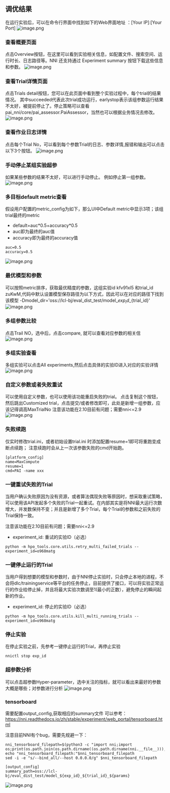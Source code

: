 ## 调优结果

在运行实验后，可以在命令行界面中找到如下的Web界面地址 ：\[Your IP\]:\[Your Port\]
![image.png](../../images/automl/pai_nni_create.jpg)

### 查看概要页面

点击Overview按钮，在这里可以看到实验相关信息，如配置文件、搜索空间、运行时长、日志路径等。NNI 还支持通过 Experiment summary 按钮下载这些信息和参数。
![image.png](../../images/automl/pai_nni_overview.jpg)

### 查看Trial详情页面

点击Trials detail按钮，您可以在此页面中看到整个实验过程中，每个trial的结果情况。
其中succeeded代表此次trial成功运行，earlystop表示该组参数运行结果不太好，被提前停止了。停止策略可以查看pai_nni/core/pai_assessor.PaiAssessor，当然也可以根据业务情况去修改。
![image.png](../../images/automl/pai_nni_detail.jpg)

### 查看作业日志详情

点击每个Trial No，可以看到每个参数Trial的日志、参数详情,报错和输出可以点击以下3个按钮。
![image.png](../../images/automl/pai_nni_log.jpg)

### 手动停止某组实验超参

如果某些参数的结果不太好，可以进行手动停止。
例如停止第一组参数。
![image.png](../../images/automl/nni_stop.png)

### 多目标default metric查看

假设用户配置的metric_config为如下，那么UI中Default metric中显示3项；该组trial最终的metric

- default=auc\*0.5+accuracy\*0.5
- auc即为最终的auc值
- accuracy即为最终的accuracy值

```
auc=0.5
accuracy=0.5
```

![image.png](../../images/automl/nni_metric.png)

### 最优模型和参数

可以按照metric排序，获取最优精度的参数，这组实验id kfv91xl5 和trial_id zuKwM,代码中默认设置模型保存路径为以下方式，因此可以在对应的路径下找到该模型
-Dmodel_dir='oss://lcl-bj/eval_dist_test/model\_${exp_id}\_${trial_id}'
![image.png](../../images/automl/best-model.png)

### 多组参数比较

点击Trail NO，选中后，点击compare, 就可以查看对应参数的相关信
![image.png](../../images/automl/nni-compare.png)

### 多组实验查看

多组实验可以点击All experiments,然后点击具体的实验ID进入对应的实验详情
![image.png](../../images/automl/exp-list.png)

### 自定义参数或者失败重试

可以使用自定义参数，也可以使用该功能重启失败的trial。
点击复制这个按钮，然后跳出Customized trial，点击提交/或者修改即可，此处是新增一组参数，应该记得调高MaxTrialNo
注意该功能在2.10目前有问题；需要nni\<=2.9
![image.png](../../images/automl/retry_trial.jpg)

### 失败续跑

仅实时修改trial.ini，或者初始设置trial.ini 时添加配置resume=1即可将重跑变成断点续跑；
注意续跑时会从上一次该参数失败的cmd开始跑。

```
[platform_config]
name=MaxCompute
resume=1
cmd=PAI -name xxx
```

### 一键重试失败的Trial

当用户确认失败原因为没有资源，或者算法偶现失败等原因时，想采取重试策略，可以使用该API发起多个失败的Trial一起重试。在内部其实是将NNI最大运行次数增大，并发数保持不变；并且是新增了多个Trial，每个Trial的参数和之前失败的Trial保持一致。

注意该功能在2.10目前有问题；需要nni\<=2.9

- experiment_id: 重试的实验ID（必选）

```
python -m hpo_tools.core.utils.retry_multi_failed_trials --experiment_id=o968matg
```

### 一键停止运行的Trial

当用户得到想要的模型和参数时，由于NNI停止实验时，只会停止本地的进程，不会将dlc/trainingservice等平台的任务停止，目前提供了接口，可以将实验正常运行的作业给停止掉，并且将最大实验次数调至1(最小的正数），避免停止的瞬间起新的作业。

- experiment_id: 停止的实验ID（必选）

```
python -m hpo_tools.core.utils.kill_multi_running_trials --experiment_id=o968matg
```

### 停止实验

在停止实验之前，先参考一键停止运行的Trial，再停止实验

```
nnictl stop exp_id
```

### 超参数分析

可以点击超参数Hyper-parameter，选中关注的指标，就可以看出来最好的参数大概是哪些；对参数进行分析
![image.png](../../images/automl/hyper.jpg)

### tensorboard

需要配置output_config,获取相应的summary文件
可以参考：https://nni.readthedocs.io/zh/stable/experiment/web_portal/tensorboard.html

注意目前NNI有个bug，需要先规避一下：

```
nni_tensorboard_filepath=$(python3 -c "import nni;import os;print(os.path.join(os.path.dirname((os.path.dirname(nni.__file__))),'nni_node/extensions/nniTensorboardManager.js'))")
echo "nni_tensorboard_filepath:"$nni_tensorboard_filepath
sed -i -e "s/--bind_all/--host 0.0.0.0/g" $nni_tensorboard_filepath
```

```
[output_config]
summary_path=oss://lcl-bj/eval_dist_test/model_${exp_id}_${trial_id}_${params}
```

![image.png](../../images/automl/nni_tensorboard.jpg)
